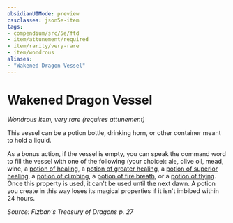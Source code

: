 ```yaml
---
obsidianUIMode: preview
cssclasses: json5e-item
tags:
- compendium/src/5e/ftd
- item/attunement/required
- item/rarity/very-rare
- item/wondrous
aliases: 
- "Wakened Dragon Vessel"
---
```

# Wakened Dragon Vessel
*Wondrous Item, very rare (requires attunement)*  


This vessel can be a potion bottle, drinking horn, or other container meant to hold a liquid.

As a bonus action, if the vessel is empty, you can speak the command word to fill the vessel with one of the following (your choice): ale, olive oil, mead, wine, a [potion of healing](5E2014官方资源/items/potion-of-healing.md), a [potion of greater healing](5E2014官方资源/items/potion-of-greater-healing.md), a [potion of superior healing](5E2014官方资源/items/potion-of-superior-healing.md), a [potion of climbing](5E2014官方资源/items/potion-of-climbing.md), a [potion of fire breath](5E2014官方资源/items/potion-of-fire-breath.md), or a [potion of flying](5E2014官方资源/items/potion-of-flying.md). Once this property is used, it can't be used until the next dawn. A potion you create in this way loses its magical properties if it isn't imbibed within 24 hours.

*Source: Fizban's Treasury of Dragons p. 27*